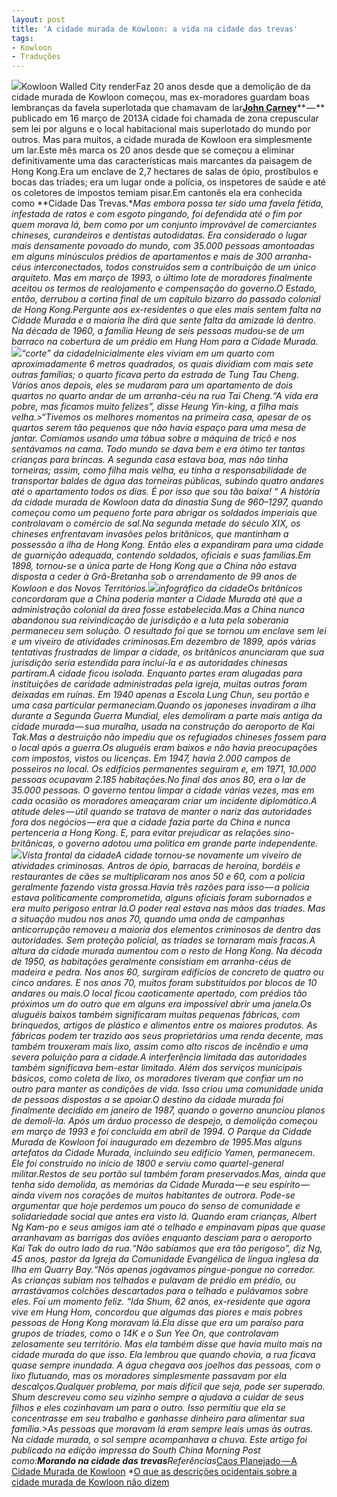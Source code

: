 ```yaml
---
layout: post
title: 'A cidade murada de Kowloon: a vida na cidade das trevas'
tags:
- Kowloon
- Traduções
---
```


![](https://cdn-images-1.medium.com/max/2560/1*qds6XqWOuCx6SLSYT3Dr4Q.jpeg)Kowloon Walled City renderFaz 20 anos desde que a demolição de da cidade murada de Kowloon começou, mas ex-moradores guardam boas lembranças da favela superlotada que chamavam de lar[**John Carney**](https://www.scmp.com/author/john-carney)** — **
publicado em 16 março de 2013A cidade foi chamada de zona crepuscular sem lei por alguns e o local habitacional mais superlotado do mundo por outros. Mas para muitos, a cidade murada de Kowloon era simplesmente um lar.Este mês marca os 20 anos desde que se começou a eliminar definitivamente uma das características mais marcantes da paisagem de Hong Kong.Era um enclave de 2,7 hectares de salas de ópio, prostíbulos e bocas das tríades; era um lugar onde a polícia, os inspetores de saúde e até os coletores de impostos temiam pisar.Em cantonês ela era conhecida como 
**Cidade Das Trevas.**Mas embora possa ter sido uma favela fétida, infestada de ratos e com esgoto pingando, foi defendida até o fim por quem morava lá, bem como por um conjunto improvável de comerciantes chineses, curandeiros e dentistas autodidatas. Era considerado o lugar mais densamente povoado do mundo, com 35.000 pessoas amontoadas em alguns minúsculos prédios de apartamentos e mais de 300 arranha-céus interconectados, todos construídos sem a contribuição de um único arquiteto. Mas em março de 1993, o último lote de moradores finalmente aceitou os termos de realojamento e compensação do governo.O Estado, então, derrubou a cortina final de um capítulo bizarro do passado colonial de Hong Kong.Pergunte aos ex-residentes o que eles mais sentem falta na Cidade Murada e a maioria lhe dirá que sente falta da amizade lá dentro. Na década de 1960, a família Heung de seis pessoas mudou-se de um barraco na cobertura de um prédio em Hung Hom para a Cidade Murada.![](https://cdn-images-1.medium.com/max/1200/1*E8ETJ1M1n4QO3kJVQoIglQ.jpeg)“corte” da cidadeInicialmente eles viviam em um quarto com aproximadamente 6 metros quadrados, os quais dividiam com mais sete outras famílias; o quarto ficava perto da estrada de Tung Tau Cheng. Vários anos depois, eles se mudaram para um apartamento de dois quartos no quarto andar de um arranha-céu na rua Tai Cheng.“A vida era pobre, mas ficamos muito felizes”, disse Heung Yin-king, a filha mais velha.>“Tivemos os melhores momentos na primeira casa, apesar de os quartos serem tão pequenos que não havia espaço para uma mesa de jantar. Comíamos usando uma tábua sobre a máquina de tricô e nos sentávamos na cama. Todo mundo se dava bem e era ótimo ter tantas crianças para brincas. A segunda casa estava boa, mas não tinha torneiras; assim, como filha mais velha, eu tinha a responsabilidade de transportar baldes de água das torneiras públicas, subindo quatro andares até o apartamento todos os dias. É por isso que sou tão baixa! “
A história da cidade murada de Kowloon data da dinastia Sung de 960–1297, quando começou como um pequeno forte para abrigar os soldados imperiais que controlavam o comércio de sal.Na segunda metade do século XIX, os chineses enfrentavam invasões pelos britânicos, que mantinham a possessão a ilha de Hong Kong. Então eles a expandiram para uma cidade de guarnição adequada, contendo soldados, oficiais e suas famílias.Em 1898, tornou-se a única parte de Hong Kong que a China não estava disposta a ceder à Grã-Bretanha sob o arrendamento de 99 anos de Kowloon e dos Novos Territórios.![](https://cdn-images-1.medium.com/max/1200/1*L46Ven06xeFnQVkuLmlQWw.jpeg)infográfico da cidadeOs britânicos concordaram que a China poderia manter a Cidade Murada até que a administração colonial da área fosse estabelecida.Mas a China nunca abandonou sua reivindicação de jurisdição e a luta pela soberania permaneceu sem solução. O resultado foi que se tornou um enclave sem lei e um viveiro de atividades criminosas.Em dezembro de 1899, após várias tentativas frustradas de limpar a cidade, os britânicos anunciaram que sua jurisdição seria estendida para incluí-la e as autoridades chinesas partiram.A cidade ficou isolada. Enquanto partes eram alugadas para instituições de caridade administradas pela igreja, muitas outras foram deixadas em ruínas. Em 1940 apenas a Escola Lung Chun, seu portão e uma casa particular permaneciam.Quando os japoneses invadiram a ilha durante a Segunda Guerra Mundial, eles demoliram a parte mais antiga da cidade murada — sua muralha, usada na construção do aeroporto de Kai Tak.Mas a destruição não impediu que os refugiados chineses fossem para o local após a guerra.Os aluguéis eram baixos e não havia preocupações com impostos, vistos ou licenças. Em 1947, havia 2.000 campos de posseiros no local. Os edifícios permanentes seguiram e, em 1971, 10.000 pessoas ocupavam 2.185 habitações.No final dos anos 80, era o lar de 35.000 pessoas. O governo tentou limpar a cidade várias vezes, mas em cada ocasião os moradores ameaçaram criar um incidente diplomático.A atitude deles — útil quando se tratava de manter o nariz das autoridades fora dos negócios — era que a cidade fazia parte da China e nunca pertenceria a Hong Kong. E, para evitar prejudicar as relações sino-britânicas, o governo adotou uma política em grande parte independente.![](https://cdn-images-1.medium.com/max/800/1*psA2hNC8PmmsugNRbWfuFg.jpeg)Vista frontal da cidadeA cidade tornou-se novamente um viveiro de atividades criminosas. Antros de ópio, barracas de heroína, bordéis e restaurantes de cães se multiplicaram nos anos 50 e 60, com a polícia geralmente fazendo vista grossa.Havia três razões para isso — a polícia estava politicamente comprometida, alguns oficiais foram subornados e era muito perigoso entrar lá.O poder real estava nas mãos das tríades. Mas a situação mudou nos anos 70, quando uma onda de campanhas anticorrupção removeu a maioria dos elementos criminosos de dentro das autoridades. Sem proteção policial, as tríades se tornaram mais fracas.A altura da cidade murada aumentou com o resto de Hong Kong. Na década de 1950, as habitações geralmente consistiam em arranha-céus de madeira e pedra. Nos anos 60, surgiram edifícios de concreto de quatro ou cinco andares. E nos anos 70, muitos foram substituídos por blocos de 10 andares ou mais.O local ficou caoticamente apertado, com prédios tão próximos um do outro que em alguns era impossível abrir uma janela.Os aluguéis baixos também significaram muitas pequenas fábricas, com brinquedos, artigos de plástico e alimentos entre os maiores produtos. As fábricas podem ter trazido aos seus proprietários uma renda decente, mas também trouxeram mais lixo, assim como alto riscos de incêndio e uma severa poluição para a cidade.A interferência limitada das autoridades também significava bem-estar limitado. Além dos serviços municipais básicos, como coleta de lixo, os moradores tiveram que confiar um no outro para manter as condições de vida. Isso criou uma comunidade unida de pessoas dispostas a se apoiar.O destino da cidade murada foi finalmente decidido em janeiro de 1987, quando o governo anunciou planos de demoli-la. Após um árduo processo de despejo, a demolição começou em março de 1993 e foi concluída em abril de 1994. O Parque da Cidade Murada de Kowloon foi inaugurado em dezembro de 1995.Mas alguns artefatos da Cidade Murada, incluindo seu edifício Yamen, permanecem. Ele foi construído no início de 1800 e serviu como quartel-general militar.Restos de seu portão sul também foram preservados.Mas, ainda que tenha sido demolida, as memórias da Cidade Murada — e seu espírito — ainda vivem nos corações de muitos habitantes de outrora. Pode-se argumentar que hoje perdemos um pouco do senso de comunidade e solidariedade social que antes era visto lá. Quando eram crianças, Albert Ng Kam-po e seus amigos iam até o telhado e empinavam pipas que quase arranhavam as barrigas dos aviões enquanto desciam para o aeroporto Kai Tak do outro lado da rua.“Não sabíamos que era tão perigoso”, diz Ng, 45 anos, pastor da Igreja da Comunidade Evangélica de língua inglesa da Ilha em Quarry Bay.“Nós apenas jogávamos pingue-pongue no corredor. As crianças subiam nos telhados e pulavam de prédio em prédio, ou arrastávamos colchões descartados para o telhado e pulávamos sobre eles. Foi um momento feliz. “Ida Shum, 62 anos, ex-residente que agora vive em Hung Hom, concordou que algumas das piores e mais pobres pessoas de Hong Kong moravam lá.Ela disse que era um paraíso para grupos de tríades, como o 14K e o Sun Yee On, que controlavam zelosamente seu território. Mas ela também disse que havia muito mais na cidade murada do que isso. Ela lembrou que quando chovia, a rua ficava quase sempre inundada. A água chegava aos joelhos das pessoas, com o lixo flutuando, mas os moradores simplesmente passavam por ela descalços.Qualquer problema, por mais difícil que seja, pode ser superado. Shum descreveu como seu vizinho sempre a ajudava a cuidar de seus filhos e eles cozinhavam um para o outro. Isso permitiu que ela se concentrasse em seu trabalho e ganhasse dinheiro para alimentar sua família.>As pessoas que moravam lá eram sempre leais umas às outras. Na cidade murada, o sol sempre acompanhava a chuva.
Este artigo foi publicado na edição impressa do South China Morning Post como:**Morando na cidade das trevas**Referências*[Caos Planejado — A Cidade Murada de Kowloon](https://caosplanejado.com/a-cidade-murada-de-kowloon-kowloon-walled-city/)
*[O que as descrições ocidentais sobre a cidade murada de Kowloon não dizem](https://www.archdaily.com.br/br/801899/o-que-as-descricoes-ocidentais-sobre-a-cidade-murada-de-kowloon-nao-dizem%5D)
